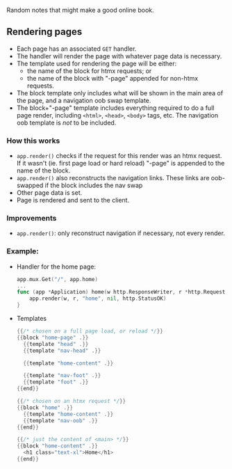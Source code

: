 Random notes that might make a good online book.

## Rendering pages

-   Each page has an associated `GET` handler.
-   The handler will render the page with whatever page data is necessary.
-   The template used for rendering the page will be either:
    - the name of the block for htmx requests; or
    - the name of the block with "-page" appended for non-htmx requests.
-   The block template only includes what will be shown in the main area
    of the page, and a navigation oob swap template.
-   The block+"-page" template includes everything required to do a full page
    render, including `<html>`, `<head>`, `<body>` tags, etc. The navigation
    oob template is _not_ to be included.

### How this works

-   `app.render()` checks if the request for this render was an htmx request.
    If it wasn't (ie. first page load or hard reload) "-page" is appended to
    the name of the block.
-   `app.render()` also reconstructs the navigation links. These links are
    oob-swapped if the block includes the nav swap
-   Other page data is set.
-   Page is rendered and sent to the client.

### Improvements

-   `app.render()`: only reconstruct navigation if necessary, not every render.

### Example:

-   Handler for the home page:

    ```go
	app.mux.Get("/", app.home)
    ...
    func (app *Application) home(w http.ResponseWriter, r *http.Request) {
	    app.render(w, r, "home", nil, http.StatusOK)
    }
    ```

-   Templates

    ```go
    {{/* chosen on a full page load, or reload */}}
    {{block "home-page" .}}
      {{template "head" .}}
      {{template "nav-head" .}}

      {{template "home-content" .}}

      {{template "nav-foot" .}}
      {{template "foot" .}}
    {{end}}

    {{/* chosen on an htmx request */}}
    {{block "home" .}}
      {{template "home-content" .}}
      {{template "nav-oob" .}}
    {{end}}

    {{/* just the content of <main> */}}
    {{block "home-content" .}}
      <h1 class="text-xl">Home</h1>
    {{end}}
    ```
